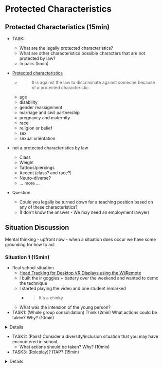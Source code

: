 Protected Characteristics
=========================


Protected Characteristics (15min)
-------------------------

* TASK: 
    * What are the legally protected characteristics?
    * What are other characteristics possible characters that are not protected by law?
    * In pairs (5min)


* [Protected characteristics](https://www.equalityhumanrights.com/en/equality-act/protected-characteristics)
    * > It is against the law to discriminate against someone because of a protected characteristic. 
    * age
    * disability
    * gender reassignment
    * marriage and civil partnership
    * pregnancy and maternity
    * race
    * religion or belief
    * sex
    * sexual orientation
* not a protected characteristics by law
    * Class
    * Weight
    * Tattoos/piercings
    * Accent (class? and race?)
    * Neuro-diverse?
    * ... more ...

* Question: 
    * Could you legally be turned down for a teaching position based on any of these characteristics?
    * (I don't know the answer - We may need an employment lawyer)


Situation Discussion
--------------------

Mental thinking - upfront now - when a situation does occur we have some grounding for how to act

### Situation 1 (15min)

* Real school situation
    * [Head Tracking for Desktop VR Displays using the WiiRemote](https://www.youtube.com/watch?v=Jd3-eiid-Uw)
    * I built the ir goggles + battery over the weekend and wanted to demo the technique
    * I started playing the video and one student remarked
        * > It's a chinky
    * What was the intension of the young person?
* TASK1: (Whole group consolidation) Think (2min) What actions could be taken? Why? (10min)


<details>

* Suggestion: 
    * Be prepared to drop all planned activities and focus on this more important topic
        * (Make a serious statement - Change the room layout? Turn all the computers off?)
    * Don't use aggression to convey your urgency. Use enquiry.
        * Remember: What does aggression and authority convey in our hidden curriculum?
        * The fact you have completely stopped the previous activity already conveys the gravity of the situation
    * Have a plan - just talking may not be enough - 
        * Decide on the goal - vocalise the goal - write it
        * Other prep
            * Could you have paper printed? power-point ready?

</details>

* TASK2: (Pairs) Consider a diversity/inclusion situation that you may have encountered in school. 
    * What actions should be taken? Why? (10min)
* TASK3: (Roleplay)? ITAP? (15min)


<details>

* Racial slur
* Incel views?
* Sexual statement about female student - how do you deal with this sensetively
* Image manipulation - detention incident
</details>
